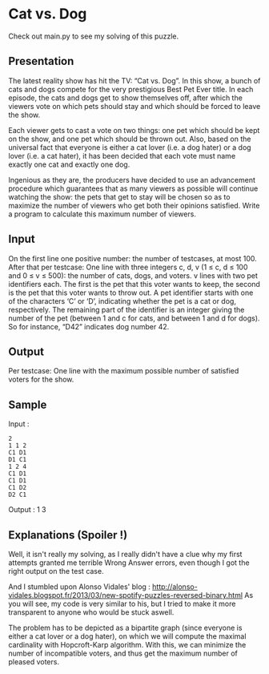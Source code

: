 Cat vs. Dog
===========

Check out main.py to see my solving of this puzzle.


Presentation
------------

The latest reality show has hit the TV: “Cat vs. Dog”. In this show, a bunch of cats and dogs compete for the very prestigious Best Pet Ever title. In each episode, the cats and dogs get to show themselves off, after which the viewers vote on which pets should stay and which should be forced to leave the show.

Each viewer gets to cast a vote on two things: one pet which should be kept on the show, and one pet which should be thrown out. Also, based on the universal fact that everyone is either a cat lover (i.e. a dog hater) or a dog lover (i.e. a cat hater), it has been decided that each vote must name exactly one cat and exactly one dog.

Ingenious as they are, the producers have decided to use an advancement procedure which guarantees that as many viewers as possible will continue watching the show: the pets that get to stay will be chosen so as to maximize the number of viewers who get both their opinions satisfied. Write a program to calculate this maximum number of viewers. 

Input
-----
On the first line one positive number: the number of testcases, at most 100. After that per testcase:
    One line with three integers c, d, v (1 ≤ c, d ≤ 100 and 0 ≤ v ≤ 500): the number of cats, dogs, and voters.
    v lines with two pet identifiers each. The first is the pet that this voter wants to keep, the second is the pet that this voter wants to throw out. A pet identifier starts with one of the characters ‘C’ or ‘D’, indicating whether the pet is a cat or dog, respectively. The remaining part of the identifier is an integer giving the number of the pet (between 1 and c for cats, and between 1 and d for dogs). So for instance, “D42” indicates dog number 42.

Output
------
Per testcase:
One line with the maximum possible number of satisfied voters for the show.

Sample
------
  Input :
  
    2
	1 1 2
	C1 D1
	D1 C1
	1 2 4
	C1 D1
	C1 D1
	C1 D2
	D2 C1 
  
  Output :
    1
	3 


Explanations (Spoiler !)
------------------------

Well, it isn't really my solving, as I really didn't have a clue why my first attempts granted me terrible Wrong Answer errors,
even though I got the right output on the test case.

And I stumbled upon Alonso Vidales' blog : http://alonso-vidales.blogspot.fr/2013/03/new-spotify-puzzles-reversed-binary.html
As you will see, my code is very similar to his, but I tried to make it more transparent to anyone who would be stuck aswell.

The problem has to be depicted as a bipartite graph (since everyone is either a cat lover or a dog hater), on which we will compute the maximal cardinality with Hopcroft-Karp algorithm.
With this, we can minimize the number of incompatible voters, and thus get the maximum number of pleased voters.